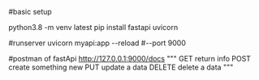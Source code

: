 #basic setup 

python3.8 -m venv latest
pip install fastapi uvicorn

#runserver
uvicorn myapi:app --reload #--port 9000

#postman of fastApi 
http://127.0.0.1:9000/docs
"""
GET return info
POST create something new 
PUT update a data 
DELETE delete a data 
"""